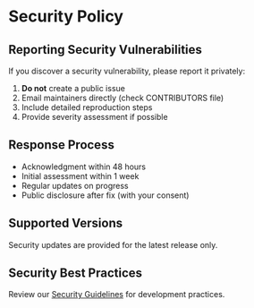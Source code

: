# Security Policy

## Reporting Security Vulnerabilities

If you discover a security vulnerability, please report it privately:

1. **Do not** create a public issue
2. Email maintainers directly (check CONTRIBUTORS file)
3. Include detailed reproduction steps
4. Provide severity assessment if possible

## Response Process

* Acknowledgment within 48 hours
* Initial assessment within 1 week
* Regular updates on progress
* Public disclosure after fix (with your consent)

## Supported Versions

Security updates are provided for the latest release only.

## Security Best Practices

Review our [Security Guidelines](https://github.com/security) for development practices.